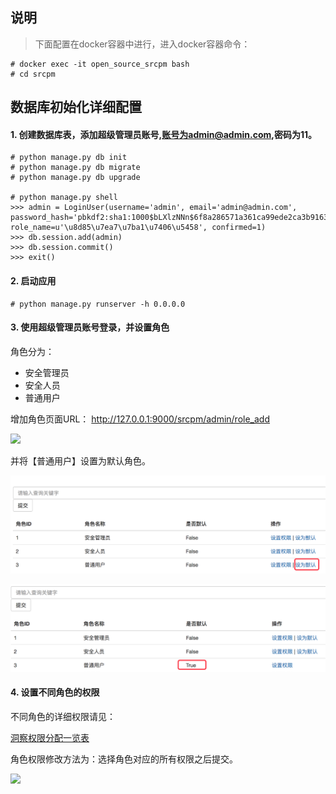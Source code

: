 ## 说明
> 下面配置在docker容器中进行，进入docker容器命令：

```
# docker exec -it open_source_srcpm bash
# cd srcpm
```

## 数据库初始化详细配置

#### 1. 创建数据库表，添加超级管理员账号,账号为admin@admin.com,密码为11。

```
# python manage.py db init
# python manage.py db migrate
# python manage.py db upgrade

# python manage.py shell
>>> admin = LoginUser(username='admin', email='admin@admin.com', password_hash='pbkdf2:sha1:1000$bLXlzNNn$6f8a286571a361ca99ede2ca3b9163e346f8a3ca', role_name=u'\u8d85\u7ea7\u7ba1\u7406\u5458', confirmed=1)
>>> db.session.add(admin)
>>> db.session.commit()
>>> exit()
```

#### 2. 启动应用

```
# python manage.py runserver -h 0.0.0.0
```

#### 3. 使用超级管理员账号登录，并设置角色

角色分为：
* 安全管理员
* 安全人员
* 普通用户

增加角色页面URL：
http://127.0.0.1:9000/srcpm/admin/role_add

![](pics/角色增加页面.png)

并将【普通用户】设置为默认角色。

![](pics/将普通用户设为默认角色.png)

![](pics/将普通用户设为默认角色1.png)


#### 4. 设置不同角色的权限

不同角色的详细权限请见：

[洞察权限分配一览表](permissions.md)

角色权限修改方法为：选择角色对应的所有权限之后提交。

![](角色权限修改.png)
